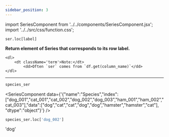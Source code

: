 ```yaml
---
sidebar_position: 3
---
```


import SeriesComponent from '../../components/SeriesComponent.jsx';
import '../../src/css/function.css';

<code>ser.loc[label]</code>

<div className='base'>
    <p><strong>Return element of Series that corresponds to its row label.</strong></p>

    <dl>
        <dt className='term'>Note:</dt>
            <dd>Often `ser` comes from `df.get(column_name)`</dd>
    </dl>
</div>

---

```python
species_ser
```

<SeriesComponent data={'{"name":"Species","index":["dog_001","cat_001","cat_002","dog_002","dog_003","ham_001","ham_002","cat_003"],"data":["dog","cat","cat","dog","dog","hamster","hamster","cat"], "dtype":"object"}'} />

```python
species_ser.loc['dog_002']
```
'dog'